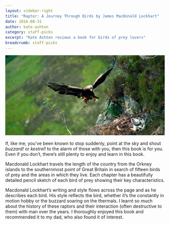 ```yaml
---
layout: sidebar-right
title: "Raptor: A Journey Through Birds by James MacDonald Lockhart"
date: 2016-08-31
author: kate-ashton
category: staff-picks
excerpt: "Kate Ashton reviews a book for birds of prey lovers"
breadcrumb: staff-picks
---
```

![A kestrel](/images/featured/featured-kestrel.jpg)

If, like me, you’ve been known to stop suddenly, point at the sky and shout _buzzard!_ or _kestrel!_ to the alarm of those with you, then this book is for you. Even if you don’t, there’s still plenty to enjoy and learn in this book.

Macdonald Lockhart travels the length of the country from the Orkney islands to the southernmost point of Great Britain in search of fifteen birds of prey and the areas in which they live. Each chapter has a beautifully detailed pencil sketch of each bird of prey showing their key characteristics.

Macdonald Lockhart’s writing and style flows across the page and as he describes each bird. His style reflects the bird, whether it’s the constantly in motion hobby or the buzzard soaring on the thermals. I learnt so much about the history of these raptors and their interaction (often destructive to them) with man over the years. I thoroughly enjoyed this book and recommended it to my dad, who also found it of interest.
